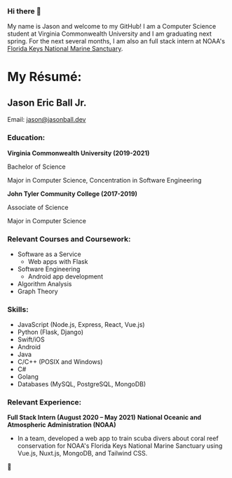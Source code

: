 ### Hi there 👋

My name is Jason and welcome to my GitHub! I am a Computer Science student at Virginia Commonwealth University and I am graduating next spring. For the next several months, I am also an full stack intern at NOAA's [Florida Keys National Marine Sanctuary](https://floridakeys.noaa.gov/welcome.html).

# My Résumé:

## Jason Eric Ball Jr.
Email: [jason@jasonball.dev](mailto:jason@jasonball.dev)

### Education:
**Virginia Commonwealth University (2019-2021)**

Bachelor of Science

Major in Computer Science, Concentration in Software Engineering

**John Tyler Community College (2017-2019)**

Associate of Science

Major in Computer Science

### Relevant Courses and Coursework:
- Software as a Service
  - Web apps with Flask
- Software Engineering
  - Android app development
- Algorithm Analysis
- Graph Theory

### Skills:
- JavaScript (Node.js, Express, React, Vue.js)
- Python (Flask, Django)
- Swift/iOS
- Android
- Java
- C/C++ (POSIX and Windows)
- C#
- Golang
- Databases (MySQL, PostgreSQL, MongoDB)

### Relevant Experience:
**Full Stack Intern (August 2020 – May 2021)**
**National Oceanic and Atmospheric Administration (NOAA)**
- In a team, developed a web app to train scuba divers about coral reef
conservation for NOAA's Florida Keys National Marine Sanctuary using Vue.js, Nuxt.js, MongoDB, and Tailwind CSS.

🌈
